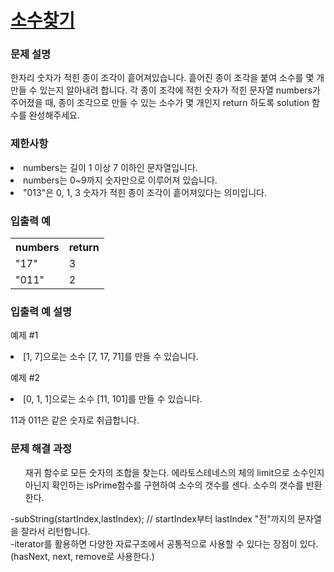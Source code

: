 # <a href="https://school.programmers.co.kr/learn/courses/30/lessons/42839">소수찾기</a>

### 문제 설명
<p>한자리 숫자가 적힌 종이 조각이 흩어져있습니다. 흩어진 종이 조각을 붙여 소수를 몇 개 만들 수 있는지 알아내려 합니다. 각 종이 조각에 적힌 숫자가 적힌 문자열 numbers가 주어졌을 때, 종이 조각으로 만들 수 있는 소수가 몇 개인지 return 하도록 solution 함수를 완성해주세요.</p>

### 제한사항
<li>numbers는 길이 1 이상 7 이하인 문자열입니다.</li>
<li>numbers는 0~9까지 숫자만으로 이루어져 있습니다.</li>
<li>"013"은 0, 1, 3 숫자가 적힌 종이 조각이 흩어져있다는 의미입니다.</li>

### 입출력 예
<table>
<th>numbers	</th>
<th>return</th>
  <tr>
<td>"17"</td>	
  <td>3</td>
</tr>
  <tr>
<td>"011"</td>	
    <td>2</td>
  </tr>
</table>

### 입출력 예 설명
<p>
예제 #1
<li>[1, 7]으로는 소수 [7, 17, 71]를 만들 수 있습니다.</li>

예제 #2
<li>[0, 1, 1]으로는 소수 [11, 101]를 만들 수 있습니다.</li>

11과 011은 같은 숫자로 취급합니다.
<P/>
  
### 문제 해결 과정
<p>
  <ul>
<oi>재귀 함수로 모든 숫자의 조합을 찾는다.</oi>
<oi>에라토스테네스의 체의 limit으로 소수인지 아닌지 확인하는 isPrime함수를 구현하여 소수의 갯수를 센다.</oi>
<oi>소수의 갯수를 반환한다. </oi>
  </ul>
-subString(startIndex,lastIndex); // startIndex부터 lastIndex "전"까지의 문자열을 잘라서 리턴합니다. <br>
-iterator를 활용하면 다양한 자료구조에서 공통적으로 사용할 수 있다는 장점이 있다. (hasNext, next, remove로 사용한다.)
</p>
